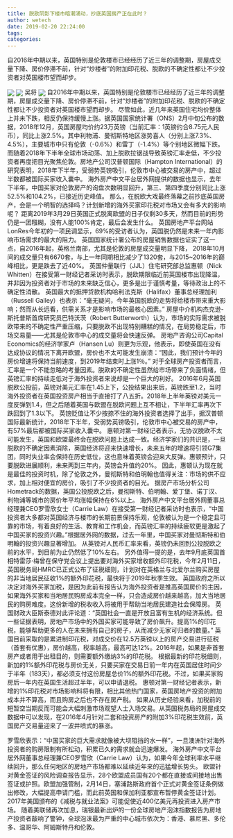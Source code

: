 ```yaml
---
title: 脱欧阴影下楼市暗潮涌动，抄底英国房产正在此时？
author: wetech
date: 2019-02-20 22:24:00
tags: 
categories: 
---
```

自2016年中期以来，英国特别是伦敦楼市已经经历了近三年的调整期，房屋成交量下降、房价停滞不前，针对“炒楼者”的附加印花税、脱欧的不确定性都让不少投资者对英国楼市望而却步。
<!-- more -->
<img align="center" border="0" src="https://imgcdn.yicai.com/uppics/images/2019/02/6b51175bc365cda3b01d129162b2fc43.jpg" />
<img align="center" border="0" src="https://imgcdn.yicai.com/uppics/images/2019/02/11c493869599fdef7a58ebc178f89166.jpg" />
吴将
<img align="center" border="0" src="https://imgcdn.yicai.com/uppics/images/2019/02/6ea0df214d9b5c70784deddc74eca28c.jpg" />
自2016年中期以来，英国特别是伦敦楼市已经经历了近三年的调整期，房屋成交量下降、房价停滞不前，针对“炒楼者”的附加印花税、脱欧的不确定性都让不少投资者对英国楼市望而却步。
尽管如此，近几年来英国住宅均价整体上并未下跌，相反仍保持缓慢上涨。据英国国家统计署（ONS）2月中旬公布的数据，2018年12月，英国房屋均价约23万英镑（当前汇率：1英镑约合8.75元人民币），同比上涨2.5%。其中利物浦、曼彻斯特地区涨势喜人（分别上涨7.3%、4.5%），主要城市中只有伦敦（-0.6%）和雷丁（-1.4%）等个别地区微幅下跌。
而随着2018年下半年全球市场动荡、加上脱欧拉锯战导致英镑汇率走低，不少投资者再度把目光聚焦伦敦。房地产公司汉普顿国际（Hampton International）的研究表明，2018年下半年，受弱势英镑吸引，伦敦市中心被交易的房产中，超过半数都被国际买家收入囊中。
海外房产中文平台居外网提供的数据也显示，去年下半年，中国买家对伦敦房产的询盘次数明显回升，第三、第四季度分别同比上涨52.5%和104.2%，已接近历史峰值。
那么，在脱欧大戏最终落幕之前抄底英国房产，会是一个明智的选择吗？计划新增的海外买家印花税对市场又会有多大的影响呢？
距离2019年3月29日英国正式脱离欧盟的日子仅剩30多天，然而目前的形势仍是一团糨糊，没有人能100%肯定，最后会发生什么。
英国房地产平台网站LonRes今年初的一项民调显示，69%的受访者认为，英国脱仍然是未来一年内影响市场需求的最大的阻力。
英国国家统计署公布的房屋销售数据也证实了这一点，自2016年起，英格兰南部，尤其是伦敦的房屋成交量明显下降， 2018年10月间的成交量只有6670套，与上一年同期相比减少了1320套，与2015~2016年的巅峰相比，更是跌去了近40%。
英国仲量联行（JJL）住宅研究部总监惠顿（Nick Whitten）在接受第一财经记者采访时表示，脱欧期限临近前英国楼市出现降温，并非因为投资者对于市场的未来缺乏信心，更多是出于谨慎考量，等待政治上的不确定性消散。
英国最大的抵押贷款机构哈利法克斯（Halifax）董事总经理加利（Russell Galley）也表示：“毫无疑问，今年英国脱欧的走势将给楼市带来重大影响；然而从长远看，供需关系才是影响市场的最核心因素。”
房屋中介机构杰克逊-斯托普斯首席研究员巴特沃茨（Robert Butterworth）认为，市场的实际需求被脱欧带来的不确定性严重压缩，只要脱欧不出现特别糟糕的情况，在局势稳定后，市场交易量——尤其是伦敦市中心的成交量将会快速反弹。
房地产咨询公司Capital Economics的经济学家卢（Hansen Lu）则更为乐观，他表示，即使英国在没有达成协议的情况下离开欧盟，房价也不太可能发生崩溃：“因此，我们预计今年的房价增速将保持当前速度，到2019年结束时上涨1％。”
对于全球房产投资者而言，汇率是一个不能忽略的考量因素。脱欧的不确定性虽然给市场带来了负面情绪，但英镑汇率的持续走低对于海外投资者来说却是一个巨大的利好。
2016年6月英国脱欧公投前，英镑对美元汇率在1.45上下，公投结果出来后，英镑跌至1.2，当时海外投资者在英国投资房产相当于直接打了八五折。2018年上半年英镑对美元一度反弹到1.4，但之后随着英国与欧盟在脱欧问题上互不相让，下半年汇率再次下跌回到了1.3以下。
英镑贬值让不少按捺不住的海外投资者选择了出手，据汉普顿国际最新统计，2018年下半年，受弱势英镑吸引，伦敦市中心被交易的房产中，有57%最后都被国际买家收入囊中。
惠顿对第一财经记者表示，无协议脱欧不太可能发生，英国和欧盟最终会在脱欧问题上达成一致。经济学家们的共识是，一旦脱欧的不确定因素消除，英国经济将迎来快速增长，未来五年的增速将引领G7集团，同时失业率会保持在历史低位，这也意味着英镑会迎来大反弹。惠顿预计，只要脱欧进展顺利，未来两到三年内，英镑会升值约20%。
因此，惠顿认为现在就是最佳的投资时机，除了伦敦之外，曼彻斯特和伯明翰也值得关注：市场的供不应求，加上相对便宜的房价，吸引了不少投资者的目光。
据房产市场分析公司Hometrack的数据，英国公投脱欧之后，曼彻斯特、伯明翰、爱丁堡、诺丁汉、利物浦等城市的房价年平均涨幅保持在6%以上。
海外房产中文平台居外网董事总经理兼CEO罗雪欣女士（Carrie Law）在接受第一财经记者采访时也表示，“中国投资者大多都对英国经济与楼市的长期前景保持乐观，伦敦被认为是一个稳定且可靠的市场，有着良好的生活、教育和工作机会，而英镑汇率的持续疲软更是激起了中国买家的投资兴趣。”根据居外网的数据，过去一年里，中国买家对曼彻斯特和伯明翰的投资兴趣显著增加。
从英镑对人民币汇率来看，英镑仍未回到公投脱欧之前的水平，到目前为止仍然低了10%左右。
另外值得一提的是，去年9月底英国首相特雷莎·梅曾在保守党会议上提出要对海外买家增收额外印花税，今年2月11日，英国税务局HMRC已正式公布了征税细则，计划对在英格兰与北爱尔兰购买房屋的非当地居民征收1%的额外印花税，最快将于2019年秋季生效。
英国政府之所以决定对海外买家加税，是因为此前有报告认为海外投资者是推高英国房价的主因，如果海外买家和当地居民购房成本完全一样，只会造成房价越来越高，加大当地居民的购房难度。这份新增的税收收入将被用于帮助当地居民建造社会保障房。
英国财政大臣斯泰德对此评论道：“英国社会一直是开放且富有生机的经济系统。但一些证据表明，房地产市场中的外国买家可能导致了房价飙升。提高1%的印花税，能够帮助更多的人在未来拥有自己的房子，从而减少无家可归者的数量。”
英国目前采取的是累进制印花税，对成交价在12.5万英镑以上的房产交易进行征税（首套有优惠），房价越高，税率越高，最高可达12%。2016年起，如果是非首套房产或者用于出租目的，则需要额外缴纳3%的印花税。
根据最新的印花税细则，新加的1%额外印花税与房价无关，只要买家在交易日前一年内在英国居住时间少于半年（183天），都必须支付这份房屋总价1%的额外印花税。不过，如果买家购房后一年内在英国生活超过半年，可以申请退税。
惠顿对第一财经记者表示，新增的1%印花税对市场影响料将有限，相比其他热门国家，英国房地产投资的附加成本并不算高，而且购房之后也不存在房产税。
如果从历史经验来看，加税前的短暂空当期反而可能会大幅刺激市场观望人士入场交易。从英国税务局的房屋成交数据中可以发现，在2016年4月针对二套和投资房产的附加3%印花税生效前，英国房产交易量迎来了一波井喷式的暴涨。
 
 
罗雪欣表示：“中国买家的巨大需求就像被大坝阻挡的水一样”，一旦澳洲针对海外投资者的购房限制有所松动，积累已久的需求就会迅速爆发。
海外房产中文平台居外网董事总经理兼CEO罗雪欣（Carrie Law）认为，如果今年全球利率水平继续回升，那么任何地区的房地产市场都难以延续近年来的迅猛增长势头。
欧盟针对黄金签证的风险调查报告显示，28个欧盟成员国有20个都在直接或间接地出售签证或护照。欧盟加强管制，2月14日，塞浦路斯政府首个正式对黄金签证条例做出修改，大幅提高申请门槛，而此前英国和保加利亚都宣布暂停黄金签证计划。
2017年美国颁布的《减税与就业法案》可能促使近400亿美元再投资进入房产市场。
随着美联储再次加息，瑞银最新出炉的一份全球房地产泡沫指数报告为房地产投资者敲响了警钟，全球泡沫最为严重的中心城市依次为：香港、慕尼黑、多伦多、温哥华、阿姆斯特丹和伦敦。
